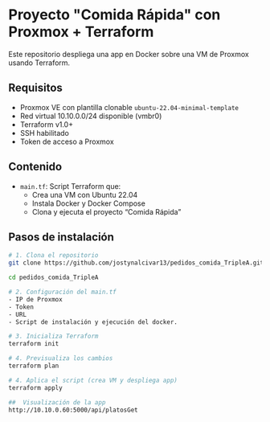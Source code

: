 # Proyecto "Comida Rápida" con Proxmox + Terraform

Este repositorio despliega una app en Docker sobre una VM de Proxmox usando Terraform.

##  Requisitos

- Proxmox VE con plantilla clonable `ubuntu-22.04-minimal-template`
- Red virtual 10.10.0.0/24 disponible (vmbr0)
- Terraform v1.0+
- SSH habilitado
- Token de acceso a Proxmox

##  Contenido

- `main.tf`: Script Terraform que:
  - Crea una VM con Ubuntu 22.04
  - Instala Docker y Docker Compose
  - Clona y ejecuta el proyecto “Comida Rápida”

##  Pasos de instalación

```bash
# 1. Clona el repositorio
git clone https://github.com/jostynalcivar13/pedidos_comida_TripleA.git

cd pedidos_comida_TripleA

# 2. Configuración del main.tf
- IP de Proxmox
- Token
- URL
- Script de instalación y ejecución del docker.

# 3. Inicializa Terraform
terraform init

# 4. Previsualiza los cambios
terraform plan

# 4. Aplica el script (crea VM y despliega app)
terraform apply

##  Visualización de la app
http://10.10.0.60:5000/api/platosGet
